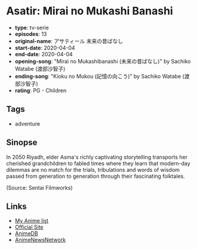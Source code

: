 # Asatir: Mirai no Mukashi Banashi

-   **type**: tv-serie
-   **episodes**: 13
-   **original-name**: アサティール 未来の昔ばなし
-   **start-date**: 2020-04-04
-   **end-date**: 2020-04-04
-   **opening-song**: "Mirai no Mukashibanashi (未来の昔ばなし)" by Sachiko Watabe (渡部沙智子)
-   **ending-song**: "Kioku no Mukou (記憶の向こう)" by Sachiko Watabe (渡部沙智子)
-   **rating**: PG - Children

## Tags

-   adventure

## Sinopse

In 2050 Riyadh, elder Asma's richly captivating storytelling transports her cherished grandchildren to fabled times where they learn that modern-day dilemmas are no match for the trials, tribulations and words of wisdom passed from generation to generation through their fascinating folktales.

(Source: Sentai Filmworks)

## Links

-   [My Anime list](https://myanimelist.net/anime/41558/Asatir__Mirai_no_Mukashi_Banashi)
-   [Official Site](https://c.myjcom.jp/jtele/p/J00000005030/index.html)
-   [AnimeDB](http://anidb.info/perl-bin/animedb.pl?show=anime&aid=15489)
-   [AnimeNewsNetwork](http://www.animenewsnetwork.com/encyclopedia/anime.php?id=23156)
